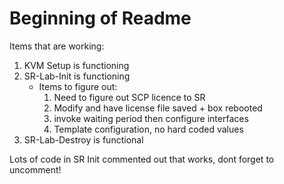 # Beginning of Readme
Items that are working:
1. KVM Setup is functioning
2. SR-Lab-Init is functioning
    * Items to figure out:
        1. Need to figure out SCP licence to SR
        2. Modify and have license file saved + box rebooted
        3. invoke waiting period then configure interfaces
        4. Template configuration, no hard coded values
3. SR-Lab-Destroy is functional

Lots of code in SR Init commented out that works, dont forget to uncomment!